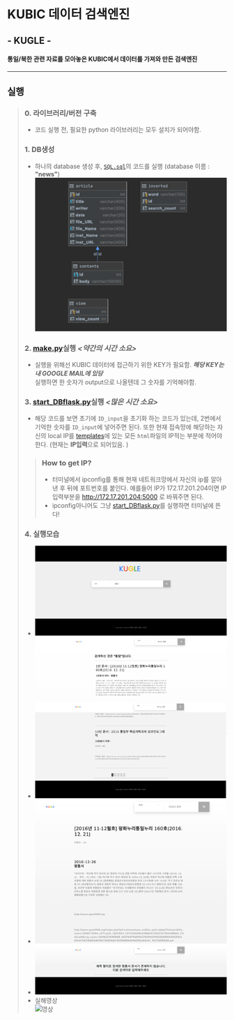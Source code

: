 # **KUBIC 데이터 검색엔진**
## - KUGLE -

#### 통일/북한 관련 자료를 모아놓은 KUBIC에서 데이터를 가져와 만든 검색엔진

--- ---
## 실행
> ### **0. 라이브러리/버전 구축**
> - 코드 실행 전, 필요한 python 라이브러리는 모두 설치가 되어야함.
> ### **1. DB생성**
> - 하나의 database 생성 후, [`SQL.sql`](#./SQL.sql)의 코드를 실행 (database 이름 : **"news"**)
<BR> ![ER_DIAGRAM](./image/img1.png)
> ### **2. [make.py](#./make.py)실행 *<약간의 시간 소요>***
> - 실행을 위해선 KUBIC 데이터에 접근하기 위한 KEY가 필요함. ***_해당 KEY는 내 GOOGLE MAIL에 있당_***</br>실행하면 한 숫자가 output으로 나올텐데 그 숫자를 기억해야함.
> ### **3. [start_DBflask.py](#./start_DBflask.py)실행 *<많은 시간 소요>***
> - 해당 코드를 보면 초기에 `ID_input`을 초기화 하는 코드가 있는데, 2번에서 기억한 숫자를 `ID_input`에 넣어주면 된다. 또한 현재 접속망에 해당하는 자신의 local IP를 [templates](#./DBflask/templates)에 있는 모든 `html`파일의 IP적는 부분에 적어야한다. (현재는 **IP입력**으로 되어있음. )
>> ### **How to get IP?** 
>> - 터미널에서 ipconfig를 통해 현재 네트워크망에서 자신의 ip를 알아낸 후 뒤에 포트번호를 붙인다. 예를들어 IP가 172.17.201.204이면 IP입력부분을 http://172.17.201.204:5000 로 바꿔주면 된다. 
>> - ipconfig아니어도 그냥 [start_DBflask.py](#./start_DBflask.py)를 실행하면 터미널에 뜬다!
> ### **4. 실행모습**
> - ![사진](./image/img2.png)
> - ![사진](./image/img3.png)
> - ![사진](./image/img4.png)
> - ![사진](./image/img5.png)
> - 실해영상 <br/> ![영상](./image/gif1.gif)